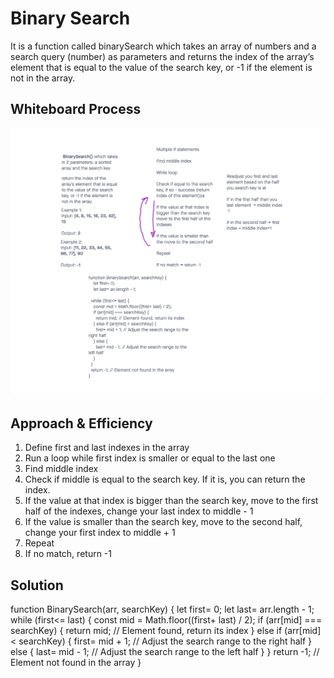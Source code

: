 # Binary Search

It is a function called binarySearch which takes an array of numbers and a search query (number) as parameters and returns the index of the array’s element that is equal to the value of the search key, or -1 if the element is not in the array.

## Whiteboard Process

![Whiteboard](./Screenshot.png)

## Approach & Efficiency

1. Define first and last indexes in the array
2. Run a loop while first index is smaller or equal to the last one
3. Find middle index
4. Check if middle is equal to the search key. If it is, you can return the index.
5. If the value at that index is bigger than the search key, move to the first half of the indexes, change your last index to middle - 1
6. If the value is smaller than the search key, move to the second half, change your first index to middle + 1
7. Repeat
8. If no match, return -1

## Solution

function BinarySearch(arr, searchKey) {
  let first= 0;
  let last= arr.length - 1;
  while (first<= last) {
    const mid = Math.floor((first+ last) / 2);
    if (arr[mid] === searchKey) {
      return mid; // Element found, return its index
    } else if (arr[mid] < searchKey) {
      first= mid + 1; // Adjust the search range to the right half
    } else {
      last= mid - 1; // Adjust the search range to the left half
    }
  }
  return -1; // Element not found in the array
}
